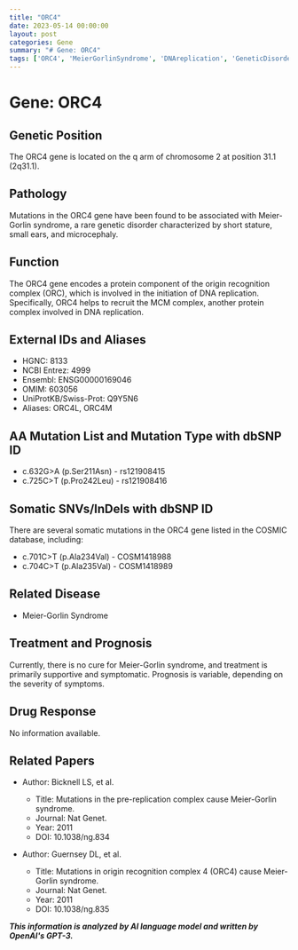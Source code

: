 ```yaml
---
title: "ORC4"
date: 2023-05-14 00:00:00
layout: post
categories: Gene
summary: "# Gene: ORC4"
tags: ['ORC4', 'MeierGorlinSyndrome', 'DNAreplication', 'GeneticDisorder', 'Mutation', 'Prognosis', 'SupportiveTreatment', 'OriginRecognitionComplex']
---
```


# Gene: ORC4

## Genetic Position
The ORC4 gene is located on the q arm of chromosome 2 at position 31.1 (2q31.1).

## Pathology
Mutations in the ORC4 gene have been found to be associated with Meier-Gorlin syndrome, a rare genetic disorder characterized by short stature, small ears, and microcephaly.

## Function
The ORC4 gene encodes a protein component of the origin recognition complex (ORC), which is involved in the initiation of DNA replication. Specifically, ORC4 helps to recruit the MCM complex, another protein complex involved in DNA replication.

## External IDs and Aliases
- HGNC: 8133
- NCBI Entrez: 4999
- Ensembl: ENSG00000169046
- OMIM: 603056
- UniProtKB/Swiss-Prot: Q9Y5N6
- Aliases: ORC4L, ORC4M

## AA Mutation List and Mutation Type with dbSNP ID
- c.632G>A (p.Ser211Asn) - rs121908415
- c.725C>T (p.Pro242Leu) - rs121908416

## Somatic SNVs/InDels with dbSNP ID
There are several somatic mutations in the ORC4 gene listed in the COSMIC database, including:
- c.701C>T (p.Ala234Val) - COSM1418988
- c.704C>T (p.Ala235Val) - COSM1418989

## Related Disease
- Meier-Gorlin Syndrome

## Treatment and Prognosis
Currently, there is no cure for Meier-Gorlin syndrome, and treatment is primarily supportive and symptomatic. Prognosis is variable, depending on the severity of symptoms.

## Drug Response
No information available.

## Related Papers
- Author: Bicknell LS, et al.
  - Title: Mutations in the pre-replication complex cause Meier-Gorlin syndrome.
  - Journal: Nat Genet.
  - Year: 2011
  - DOI: 10.1038/ng.834

- Author: Guernsey DL, et al.
  - Title: Mutations in origin recognition complex 4 (ORC4) cause Meier-Gorlin syndrome.
  - Journal: Nat Genet.
  - Year: 2011
  - DOI: 10.1038/ng.835

**_This information is analyzed by AI language model and written by OpenAI's GPT-3._**